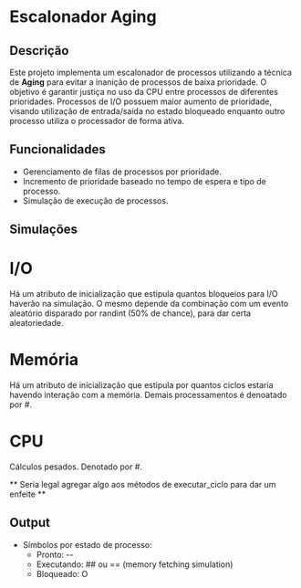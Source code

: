 # Escalonador Aging

## Descrição
Este projeto implementa um escalonador de processos utilizando a técnica de **Aging** para evitar a inanição de processos de baixa prioridade. O objetivo é garantir justiça no uso da CPU entre processos de diferentes prioridades. Processos de I/O possuem maior aumento de prioridade, visando utilização de entrada/saída no estado bloqueado enquanto outro processo utiliza o processador de forma ativa.

## Funcionalidades
- Gerenciamento de filas de processos por prioridade.
- Incremento de prioridade baseado no tempo de espera e tipo de processo.
- Simulação de execução de processos.

## Simulações
# I/O
Há um atributo de inicialização que estipula quantos bloqueios para I/O haverão na simulação. O mesmo depende da combinação com um evento aleatório disparado por randint (50% de chance), para dar certa aleatoriedade.
# Memória
Há um atributo de inicialização que estipula por quantos ciclos estaria havendo interação com a memória. Demais processamentos é denoatado por #.
# CPU
Cálculos pesados. Denotado por #.

** Seria legal agregar algo aos métodos de executar_ciclo para dar um enfeite **

## Output
- Símbolos por estado de processo:
    - Pronto: --
    - Executando: ## ou == (memory fetching simulation)
    - Bloqueado: O
